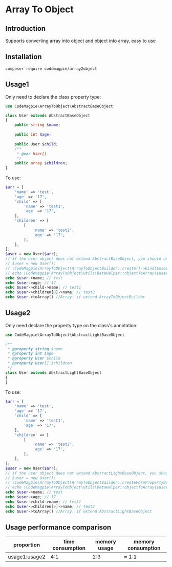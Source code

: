 # Array To Object
## Introduction
Supports converting array into object and object into array, easy to use
## Installation
```shell
composer require codemagpie/array2object
```
## Usage1
Only need to declare the class property type:
```php
use CodeMagpie\ArrayToObject\AbstractBaseObject

class User extends AbstractBaseObject
{
    public string $name;
    
    public int $age;
    
    public User $child;
    /** 
     * @var User[] 
     */
    public array $children;
}
```
To use:
```php
$arr = [
    'name' => 'test',
    'age' => '17',
    'child' => [
        'name' => 'test1',
        'age' => '17',
    ],
    'children' => [
        [
            'name' => 'test2',
            'age' => '17',
        ],
    ],
];
$user = new User($arr);
// if the user object does not extend AbstractBaseObject, you should use:
// $user = new User();
// \CodeMagpie\ArrayToObject\ArrayToObjectBuilder::create()->bind($user);
// echo \CodeMagpie\ArrayToObject\Utils\DataHelper::objectToArray($user); // Array
echo $user->name; // test
echo $user->age; // 17
echo $user->child->name; // test1
echo $user->children[0]->name; // test2
echo $user->toArray() //Array. if extend ArrayToObjectBuilder
```
## Usage2
Only need declare the property type on the class's annotation:
```php
use CodeMagpie\ArrayToObject\AbstractLightBaseObject

/**
 * @property string $name
 * @property int $age
 * @property User $child
 * @property User[] $children
 */
class User extends AbstractLightBaseObject
{
}
```
To use:
```php
$arr = [
    'name' => 'test',
    'age' => '17',
    'child' => [
        'name' => 'test1',
        'age' => '17',
    ],
    'children' => [
        [
            'name' => 'test2',
            'age' => '17',
        ],
    ],
];
$user = new User($arr);
// if the user object does not extend AbstractLightBaseObject, you should use:
// $user = new User();
// \CodeMagpie\ArrayToObject\ArrayToObjectBuilder::createFormPropertyDocParser()->bind($user);
// echo \CodeMagpie\ArrayToObject\Utils\DataHelper::objectToArray($user);// Array
echo $user->name; // test
echo $user->age; // 17
echo $user->child->name; // test1
echo $user->children[0]->name; // test2
echo $user->toArray() //Array. if extend AbstractLightBaseObject
```
## Usage performance comparison

| proportion    | time consumption | memory usage | memory consumption |
|---------------|------------------|--------------|--------------------|
| usage1:usage2 | 4:1              | 2:3          | ≈ 1:1              |
